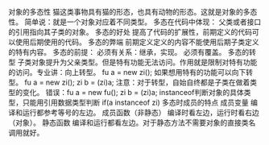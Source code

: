 对象的多态性
猫这类事物具有猫的形态，也具有动物的形态。这就是对象的多态性。
简单说：就是一个对象对应着不同类型。
多态在代码中体现：
父类或者接口的引用指向其子类的对象。
多态的好处
提高了代码的扩展性，前期定义的代码可以使用后期使用的代码。
多态的弊端
前期定义定义的内容不能使用后期子类定义的特有内容。
多态的前提：
必须有关系：继承，实现。
必须有覆盖。
多态的转型
子类对象提升为父亲类型。但是特有功能无法访问。作用就是限制对特有功能的访问。专业讲：向上转型。
fu  a = new zi();
如果想用特有的功能可以向下转型。
fu a = new zi();
zi b = (zi)a;
注意：对于转型，自始自终都是子类在做着类型的变化。
错误：fu a = new fu();
zi b = (zi)a;
instanceof判断对象的具体类型，只能用引用数据类型判断
if(a instanceof zi)
多态时成员的特点
成员变量
编译和运行都参考等号的左边。
成员函数（非静态）
编译时看左边，运行时看右边（对象）。
静态函数
编译和运行都看左边。对于静态方法不需要对象的直接类名调用就好。

